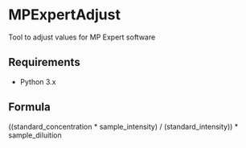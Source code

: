 MPExpertAdjust
=============

Tool to adjust values for MP Expert software

## Requirements ##

*   Python 3.x

## Formula ##

((standard_concentration * sample_intensity) / (standard_intensity)) * sample_diluition
